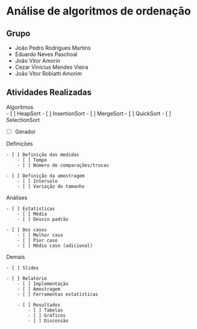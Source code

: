 <h1>Análise de algoritmos de ordenação</h1>

<h2>Grupo</h2>

- João Pedro Rodrigues Martins
- Eduardo Neves Paschoal
- João Vitor Amorin
- Cezar Vinícius Mendes Vieira
- João Vitor Robiatti Amorim

<h2>Atividades Realizadas</h2>

<summary>Algoritmos</summary>
    - [ ] HeapSort
    - [ ] InsertionSort
    - [ ] MergeSort
    - [ ] QuickSort
    - [ ] SelectionSort

- [ ] Gerador

<summary>Definições<summary>

    - [ ] Definição das medidas
        - [ ] Tempo
        - [ ] Número de comparações/trocas
    
    - [ ] Definição da amostragem
        - [ ] Intervalo
        - [ ] Variação do tamanho

<summary>Análises<summary>

    - [ ] Estatísticas
        - [ ] Média
        - [ ] Desvio padrão

    - [ ] Dos casos
        - [ ] Melhor caso
        - [ ] Pior caso
        - [ ] Médio caso (adicional)
    
<summary>Demais<summary>

    - [ ] Slides

    - [ ] Relatório
        - [ ] Implementação
        - [ ] Amostragem
        - [ ] Ferramentas estatísticas

        - [ ] Resultados
            - [ ] Tabelas
            - [ ] Gráficos
            - [ ] Discossão

